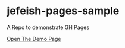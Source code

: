 # jefeish-pages-sample

A Repo to demonstrate GH Pages

[Open The Demo Page](https://legendary-robot-54a2248e.pages.github.io)
